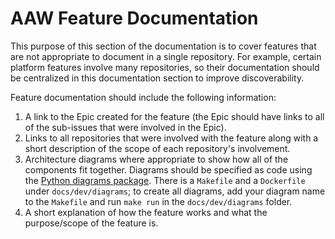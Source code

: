 # AAW Feature Documentation

This purpose of this section of the documentation is to cover features that are not appropriate to document in a single repository. For example, certain platform features involve many repositories, so their documentation should be centralized in this documentation section to improve discoverability.

Feature documentation should include the following information:

1. A link to the Epic created for the feature (the Epic should have links to all of the sub-issues that were involved in the Epic).
2. Links to all repositories that were involved with the feature along with a short description of the scope of each repository's involvement.
3. Architecture diagrams where appropriate to show how all of the components fit together. Diagrams should be specified as code using the [Python diagrams package](https://diagrams.mingrammer.com/). There is a `Makefile` and a `Dockerfile` under `docs/dev/diagrams`; to create all diagrams, add your diagram name to the `Makefile` and run `make run` in the `docs/dev/diagrams` folder.
4. A short explanation of how the feature works and what the purpose/scope of the feature is.